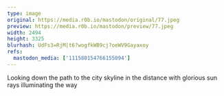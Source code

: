 ```yaml
---
type: image
original: https://media.r0b.io/mastodon/original/77.jpeg
preview: https://media.r0b.io/mastodon/preview/77.jpeg
width: 2494
height: 3325
blurhash: UdFs3=RjM|t6?wogfkWB9cj?oeWV9Gayaxoy
refs:
  mastodon_media: ['111580154766155094']
---
```


Looking down the path to the city skyline in the distance with glorious sun rays illuminating the way
